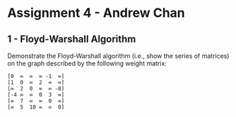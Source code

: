 # Assignment 4 - Andrew Chan

## 1 - Floyd-Warshall Algorithm
Demonstrate the Floyd-Warshall algorithm (i.e., show the series of matrices) on the graph
described by the following weight matrix:
```
[0  ∞  ∞  ∞ -1  ∞]
[1  0  ∞  2  ∞  ∞]
[∞  2  0  ∞  ∞ -8]
[-4 ∞  ∞  0  3  ∞]
[∞  7  ∞  ∞  0  ∞]
[∞  5  10 ∞  ∞  0]
```